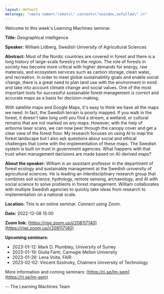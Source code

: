 ```yaml
---
layout: default
metatags: "<meta name=\"robots\" content=\"noindex,nofollow\" />"
---
```

Welcome to this week's Learning Machines seminar.

**Title:** Geographical intelligence

**Speaker:** William Lidberg, Swedish University of Agricultural Sciences

**Abstract:** Most of the Nordic countries are covered in forest and there is a long history of large-scale forestry in the region. The role of forests in society has become more critical with higher demands for energy, raw materials, and ecosystem services such as carbon storage, clean water, and recreation. In order to meet global sustainability goals and enable social change, there is a great need to plan land use with the environment in mind and take into account climate change and social values. One of the most important tools for successful sustainable forest management is correct and accurate maps as a basis for decision-making.

With satellite maps and Google Maps, it's easy to think we have all the maps we need. In fact, the Swedish terrain is poorly mapped. If you walk in the forest, it doesn't take long until you find a stream, a wetland, or cultural remains that are not marked on any maps. However, with the help of airborne laser scans, we can now peer through the canopy cover and get a clear view of the forest floor. My research focuses on using AI to map the forest landscape but I also ask questions about social and ethical challenges that come with the implementation of these maps. The Swedish system is built on trust in government agencies. What happens with that trust when management decisions are made based on AI-derived maps?

**About the speaker:** William is an assistant professor in the department of forest ecology and sustainable management at the Swedish university of agricultural sciences. He is leading an interdisciplinary research group that combines soil science, hydrology, remote sensing, archaeology, and AI with social science to solve problems in forest management. William collaborates with multiple Swedish agencies to quickly take ideas from research to implementation on a national scale. 

**Location:** This is an online seminar. Connect using Zoom.

**Date:** 2022-12-08 15:00

**Zoom link:** [https://rise.zoom.us/j/208117140](https://rise.zoom.us/j/208117140)

**Upcoming seminars:**

* 2023-01-12: Mark D. Plumbley, University of Surrey
* 2023-01-19: Giulia Fanti, Carnegie Mellon University
* 2023-01-26: Lena Voita, FAIR
* 2023-02-02: Vincent Szolnoky, Chalmers University of Technology

More information and coming seminars: [https://ri.se/lm-sem](https://ri.se/lm-sem)

-- The Learning Machines Team

